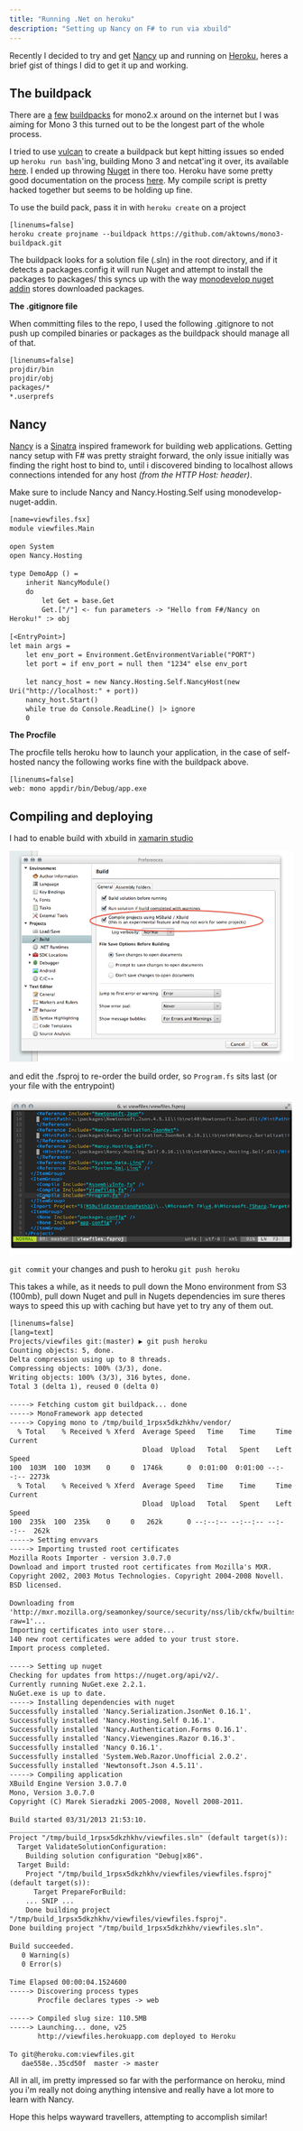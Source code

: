 ```yaml
---
title: "Running .Net on heroku"
description: "Setting up Nancy on F# to run via xbuild"
---
```


Recently I decided to try and get [Nancy](http://nancyfx.org/) up and running on [Heroku](http://www.heroku.com/), heres a brief gist of things I did to get it up and working.

## The buildpack
There are [a](https://github.com/bvanderveen/heroku-mono-buildpack) [few](https://github.com/brandur/heroku-buildpack-mono) [buildpacks](https://github.com/BenHall/heroku-buildpack-mono) for mono2.x around on the internet but I was aiming for Mono 3 this turned out to be the longest part of the whole process.

I tried to use [vulcan](https://github.com/heroku/vulcan) to create a buildpack but kept hitting issues so ended up `heroku run bash`'ing, building Mono 3 and netcat'ing it over, its available [here](https://github.com/aktowns/mono3-buildpack). I ended up throwing [Nuget](http://nuget.org/) in there too. Heroku have some pretty good documentation on the process [here](https://devcenter.heroku.com/articles/buildpack-api). My compile script is pretty hacked together but seems to be holding up fine.

To use the build pack, pass it in with `heroku create` on a project

    [linenums=false]
    heroku create projname --buildpack https://github.com/aktowns/mono3-buildpack.git

The buildpack looks for a solution file (.sln) in the root directory, and if it detects a packages.config it will run Nuget and attempt to install the packages to packages/ this syncs up with the way [monodevelop nuget addin](https://github.com/mrward/monodevelop-nuget-addin) stores downloaded packages.


**The .gitignore file**

When committing files to the repo, I used the following .gitignore to not push up compiled binaries or packages as the buildpack should manage all of that.

    [linenums=false]
    projdir/bin
    projdir/obj
    packages/*
    *.userprefs

## Nancy
[Nancy](http://nancyfx.org/) is a [Sinatra](http://www.sinatrarb.com/) inspired framework for building web applications. Getting nancy setup with F# was pretty straight forward, the only issue initially was finding the right host to bind to, until i discovered binding to localhost allows connections intended for any host *(from the HTTP Host: header)*. 

Make sure to include Nancy and Nancy.Hosting.Self using monodevelop-nuget-addin.

    [name=viewfiles.fsx]
    module viewfiles.Main

    open System
    open Nancy.Hosting

    type DemoApp () =
        inherit NancyModule()
        do
            let Get = base.Get
            Get.["/"] <- fun parameters -> "Hello from F#/Nancy on Heroku!" :> obj

    [<EntryPoint>]
    let main args = 
        let env_port = Environment.GetEnvironmentVariable("PORT")
        let port = if env_port = null then "1234" else env_port
        
        let nancy_host = new Nancy.Hosting.Self.NancyHost(new Uri("http://localhost:" + port))
        nancy_host.Start()
        while true do Console.ReadLine() |> ignore
        0

**The Procfile**

The procfile tells heroku how to launch your application, in the case of self-hosted nancy the following works fine with the buildpack above.

    [linenums=false]
    web: mono appdir/bin/Debug/app.exe

## Compiling and deploying
I had to enable build with xbuild in [xamarin studio](http://xamarin.com/studio)

![xamarin studio](/content/images/Screen%20Shot%202013-04-01%20at%2010.30.26%20AM2.png) 

and edit the .fsproj to re-order the build order, so `Program.fs` sits last (or your file with the entrypoint) 

![re-order](/content/images/Screen%20Shot%202013-04-01%20at%2010.40.25%20AM2.png)

`git commit` your changes and push to heroku `git push heroku` 

This takes a while, as it needs to pull down the Mono environment from S3 (100mb), pull down Nuget and pull in Nugets dependencies im sure theres ways to speed this up with caching but have yet to try any of them out. 

    [linenums=false]
    [lang=text]
    Projects/viewfiles git:(master) ▶ git push heroku
    Counting objects: 5, done.
    Delta compression using up to 8 threads.
    Compressing objects: 100% (3/3), done.
    Writing objects: 100% (3/3), 316 bytes, done.
    Total 3 (delta 1), reused 0 (delta 0)

    -----> Fetching custom git buildpack... done
    -----> MonoFramework app detected
    -----> Copying mono to /tmp/build_1rpsx5dkzhkhv/vendor/
      % Total    % Received % Xferd  Average Speed   Time    Time     Time  Current
                                     Dload  Upload   Total   Spent    Left  Speed
    100  103M  100  103M    0     0  1746k      0  0:01:00  0:01:00 --:--:-- 2273k
      % Total    % Received % Xferd  Average Speed   Time    Time     Time  Current
                                     Dload  Upload   Total   Spent    Left  Speed
    100  235k  100  235k    0     0   262k      0 --:--:-- --:--:-- --:--:--  262k
    -----> Setting envvars
    -----> Importing trusted root certificates
    Mozilla Roots Importer - version 3.0.7.0
    Download and import trusted root certificates from Mozilla's MXR.
    Copyright 2002, 2003 Motus Technologies. Copyright 2004-2008 Novell. BSD licensed.

    Downloading from 'http://mxr.mozilla.org/seamonkey/source/security/nss/lib/ckfw/builtins/certdata.txt?raw=1'...
    Importing certificates into user store...
    140 new root certificates were added to your trust store.
    Import process completed.

    -----> Setting up nuget
    Checking for updates from https://nuget.org/api/v2/.
    Currently running NuGet.exe 2.2.1.
    NuGet.exe is up to date.
    -----> Installing dependencies with nuget
    Successfully installed 'Nancy.Serialization.JsonNet 0.16.1'.
    Successfully installed 'Nancy.Hosting.Self 0.16.1'.
    Successfully installed 'Nancy.Authentication.Forms 0.16.1'.
    Successfully installed 'Nancy.Viewengines.Razor 0.16.3'.
    Successfully installed 'Nancy 0.16.1'.
    Successfully installed 'System.Web.Razor.Unofficial 2.0.2'.
    Successfully installed 'Newtonsoft.Json 4.5.11'.
    -----> Compiling application
    XBuild Engine Version 3.0.7.0
    Mono, Version 3.0.7.0
    Copyright (C) Marek Sieradzki 2005-2008, Novell 2008-2011.

    Build started 03/31/2013 21:53:10.
    __________________________________________________
    Project "/tmp/build_1rpsx5dkzhkhv/viewfiles.sln" (default target(s)):
      Target ValidateSolutionConfiguration:
        Building solution configuration "Debug|x86".
      Target Build:
        Project "/tmp/build_1rpsx5dkzhkhv/viewfiles/viewfiles.fsproj" (default target(s)):
          Target PrepareForBuild:
        ... SNIP ...
        Done building project "/tmp/build_1rpsx5dkzhkhv/viewfiles/viewfiles.fsproj".
    Done building project "/tmp/build_1rpsx5dkzhkhv/viewfiles.sln".

    Build succeeded.
       0 Warning(s)
       0 Error(s)

    Time Elapsed 00:00:04.1524600
    -----> Discovering process types
           Procfile declares types -> web

    -----> Compiled slug size: 110.5MB
    -----> Launching... done, v25
           http://viewfiles.herokuapp.com deployed to Heroku

    To git@heroku.com:viewfiles.git
       dae558e..35cd50f  master -> master

All in all, im pretty impressed so far with the performance on heroku, mind you i'm really not doing anything intensive and really have a lot more to learn with Nancy. 

Hope this helps wayward travellers, attempting to accomplish similar!
